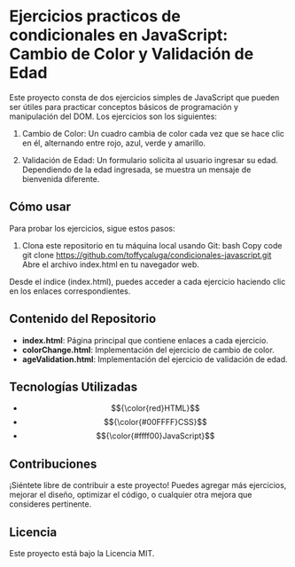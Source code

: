 # Ejercicios practicos de condicionales en  JavaScript: Cambio de Color y Validación de Edad
Este proyecto consta de dos ejercicios simples de JavaScript que pueden ser útiles para practicar conceptos básicos de programación y manipulación del DOM. Los ejercicios son los siguientes:

1. Cambio de Color: Un cuadro cambia de color cada vez que se hace clic en él, alternando entre rojo, azul, verde y amarillo.

2. Validación de Edad: Un formulario solicita al usuario ingresar su edad. Dependiendo de la edad ingresada, se muestra un mensaje de bienvenida diferente.

## Cómo usar
Para probar los ejercicios, sigue estos pasos:

1. Clona este repositorio en tu máquina local usando Git:
bash
Copy code
git clone https://github.com/toffycaluga/condicionales-javascript.git
Abre el archivo index.html en tu navegador web.

Desde el índice (index.html), puedes acceder a cada ejercicio haciendo clic en los enlaces correspondientes.

## Contenido del Repositorio
- **index.html**: Página principal que contiene enlaces a cada ejercicio.
- **colorChange.html**: Implementación del ejercicio de cambio de color.
- **ageValidation.html**: Implementación del ejercicio de validación de edad.
## Tecnologías Utilizadas
- $${\color{red}HTML}$$
- $${\color{#00FFFF}CSS}$$
- $${\color{#ffff00}JavaScript}$$

## Contribuciones
¡Siéntete libre de contribuir a este proyecto! Puedes agregar más ejercicios, mejorar el diseño, optimizar el código, o cualquier otra mejora que consideres pertinente.

## Licencia
Este proyecto está bajo la Licencia MIT.